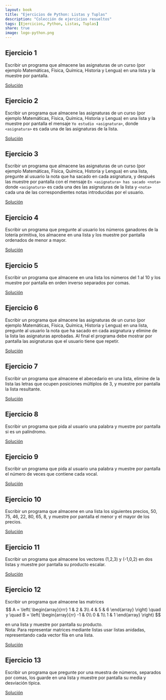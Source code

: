 ```yaml
---
layout: book
title: "Ejercicios de Python: Listas y Tuplas"
description: "Colección de ejercicios resueltos"
tags: [Ejercicios, Python, Listas, Tuplas]
share: true
image: logo-python.png
---
```


## Ejercicio 1

Escribir un programa que almacene las asignaturas de un curso (por ejemplo Matemáticas, Física, Química, Historia y Lengua) en una lista y la muestre por pantalla.

<a href="https://nbviewer.jupyter.org/github/asalber/asalber.github.io/blob/master/python/ejercicios/soluciones/listas-tuplas/ejercicio1.ipynb" class="btn btn-info">Solución</a>

## Ejercicio 2

Escribir un programa que almacene las asignaturas de un curso (por ejemplo Matemáticas, Física, Química, Historia y Lengua) en una lista y la muestre por pantalla el mensaje `Yo estudio <asignatura>`, donde `<asignatura>` es cada una de las asignaturas de la lista.

<a href="https://nbviewer.jupyter.org/github/asalber/asalber.github.io/blob/master/python/ejercicios/soluciones/listas-tuplas/ejercicio2.ipynb" class="btn btn-info">Solución</a>

## Ejercicio 3

Escribir un programa que almacene las asignaturas de un curso (por ejemplo Matemáticas, Física, Química, Historia y Lengua) en una lista, pregunte al usuario la nota que ha sacado en cada asignatura, y después las muestre por pantalla con el mensaje `En <asignatura> has sacado <nota>` donde `<asignatura>` es cada una des las asignaturas de la lista y `<nota>` cada una de las correspondientes notas introducidas por el usuario.

<a href="https://nbviewer.jupyter.org/github/asalber/asalber.github.io/blob/master/python/ejercicios/soluciones/listas-tuplas/ejercicio3.ipynb" class="btn btn-info">Solución</a>

## Ejercicio 4

Escribir un programa que pregunte al usuario los números ganadores de la lotería primitiva, los almacene en una lista y los muestre por pantalla ordenados de menor a mayor.

<a href="https://nbviewer.jupyter.org/github/asalber/asalber.github.io/blob/master/python/ejercicios/soluciones/listas-tuplas/ejercicio4.ipynb" class="btn btn-info">Solución</a>

## Ejercicio 5

Escribir un programa que almacene en una lista los números del 1 al 10 y los muestre por pantalla en orden inverso separados por comas.

<a href="https://nbviewer.jupyter.org/github/asalber/asalber.github.io/blob/master/python/ejercicios/soluciones/listas-tuplas/ejercicio5.ipynb" class="btn btn-info">Solución</a>

## Ejercicio 6

Escribir un programa que almacene las asignaturas de un curso (por ejemplo Matemáticas, Física, Química, Historia y Lengua) en una lista, pregunte al usuario la nota que ha sacado en cada asignatura y elimine de la lista las asignaturas aprobadas. Al final el programa debe mostrar por pantalla las asignaturas que el usuario tiene que repetir.

<a href="https://nbviewer.jupyter.org/github/asalber/asalber.github.io/blob/master/python/ejercicios/soluciones/listas-tuplas/ejercicio6.ipynb" class="btn btn-info">Solución</a>

## Ejercicio 7

Escribir un programa que almacene el abecedario en una lista, elimine de la lista las letras que ocupen posiciones múltiplos de 3, y muestre por pantalla la lista resultante.

<a href="https://nbviewer.jupyter.org/github/asalber/asalber.github.io/blob/master/python/ejercicios/soluciones/listas-tuplas/ejercicio7.ipynb" class="btn btn-info">Solución</a>

## Ejercicio 8

Escribir un programa que pida al usuario una palabra y muestre por pantalla si es un palíndromo.

<a href="https://nbviewer.jupyter.org/github/asalber/asalber.github.io/blob/master/python/ejercicios/soluciones/listas-tuplas/ejercicio8.ipynb" class="btn btn-info">Solución</a>

## Ejercicio 9

Escribir un programa que pida al usuario una palabra y muestre por pantalla el número de veces que contiene cada vocal.

<a href="https://nbviewer.jupyter.org/github/asalber/asalber.github.io/blob/master/python/ejercicios/soluciones/listas-tuplas/ejercicio9.ipynb" class="btn btn-info">Solución</a>

## Ejercicio 10

Escribir un programa que almacene en una lista los siguientes precios, 50, 75, 46, 22, 80, 65, 8, y muestre por pantalla el menor y el mayor de los precios.

<a href="https://nbviewer.jupyter.org/github/asalber/asalber.github.io/blob/master/python/ejercicios/soluciones/listas-tuplas/ejercicio10.ipynb" class="btn btn-info">Solución</a>

## Ejercicio 11

Escribir un programa que almacene los vectores (1,2,3) y (-1,0,2) en dos listas y muestre por pantalla su producto escalar.

<a href="https://nbviewer.jupyter.org/github/asalber/asalber.github.io/blob/master/python/ejercicios/soluciones/listas-tuplas/ejercicio11.ipynb" class="btn btn-info">Solución</a>

## Ejercicio 12

Escribir un programa que almacene las matrices
$$
A = \left(
  \begin{array}{rrr}
  1 & 2 & 3\\
  4 & 5 & 6
  \end{array}
  \right)
  \quad  y
  \quad
  B = \left(
  \begin{array}{rr}
  -1 & 0\\
  0 & 1\\
  1 & 1
  \end{array}
  \right)
$$

en una lista y muestre por pantalla su producto.  
Nota: Para representar matrices mediante listas usar listas anidadas, representando cada vector fila en una lista.

<a href="https://nbviewer.jupyter.org/github/asalber/asalber.github.io/blob/master/python/ejercicios/soluciones/listas-tuplas/ejercicio12.ipynb" class="btn btn-info">Solución</a>

## Ejercicio 13

Escribir un programa que pregunte por una muestra de números, separados por comas, los guarde en una lista y muestre por pantalla su media y desviación típica.

<a href="https://nbviewer.jupyter.org/github/asalber/asalber.github.io/blob/master/python/ejercicios/soluciones/listas-tuplas/ejercicio13.ipynb" class="btn btn-info">Solución</a>
